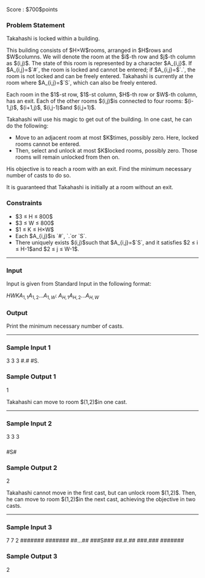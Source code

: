
<div>

<span>

<span>

<p>
Score : $700$points
</p>

<div>

<section>

### **Problem Statement**

<p>
Takahashi is locked within a building.
</p>

<p>
This building consists of $H×W$rooms, arranged in $H$rows and $W$columns.
We will denote the room at the $i$-th row and $j$-th column as $(i,j)$. The state of this room is represented by a character $A_{i,j}$. If $A_{i,j}=$`#`, the room is locked and cannot be entered; if $A_{i,j}=$`.`, the room is not locked and can be freely entered.
Takahashi is currently at the room where $A_{i,j}=$`S`, which can also be freely entered.
</p>

<p>
Each room in the $1$-st row, $1$-st column, $H$-th row or $W$-th column, has an exit.
Each of the other rooms $(i,j)$is connected to four rooms: $(i-1,j)$, $(i+1,j)$, $(i,j-1)$and $(i,j+1)$.
</p>

<p>
Takahashi will use his magic to get out of the building. In one cast, he can do the following:
</p>

<ul>

<li>
Move to an adjacent room at most $K$times, possibly zero. Here, locked rooms cannot be entered.
</li>

<li>
Then, select and unlock at most $K$locked rooms, possibly zero. Those rooms will remain unlocked from then on.
</li>

</ul>

<p>
His objective is to reach a room with an exit. Find the minimum necessary number of casts to do so.
</p>

<p>
It is guaranteed that Takahashi is initially at a room without an exit.
</p>

</section>

</div>

<div>

<section>

### **Constraints**

<ul>

<li>
$3 ≤ H ≤ 800$
</li>

<li>
$3 ≤ W ≤ 800$
</li>

<li>
$1 ≤ K ≤ H×W$
</li>

<li>
Each $A_{i,j}$is `#`, `.`or `S`.
</li>

<li>
There uniquely exists $(i,j)$such that $A_{i,j}=$`S`, and it satisfies $2 ≤ i ≤ H-1$and $2 ≤ j ≤ W-1$.
</li>

</ul>

</section>

</div>

---

<div>

<div>

<section>

### **Input**

<p>
Input is given from Standard Input in the following format:
</p>

<div>

$H$$W$$K$$A_{1,1}A_{1,2}$...$A_{1,W}$:
$A_{H,1}A_{H,2}$...$A_{H,W}$
</div>

</section>

</div>

<div>

<section>

### **Output**

<p>
Print the minimum necessary number of casts.
</p>

</section>

</div>

</div>

---

<div>

<section>

### **Sample Input 1**

<div>

3 3 3
#.#
#S.
###

</div>

</section>

</div>

<div>

<section>

### **Sample Output 1**

<div>

1

</div>

<p>
Takahashi can move to room $(1,2)$in one cast.
</p>

</section>

</div>

---

<div>

<section>

### **Sample Input 2**

<div>

3 3 3
###
#S#
###

</div>

</section>

</div>

<div>

<section>

### **Sample Output 2**

<div>

2

</div>

<p>
Takahashi cannot move in the first cast, but can unlock room $(1,2)$.
Then, he can move to room $(1,2)$in the next cast, achieving the objective in two casts.
</p>

</section>

</div>

---

<div>

<section>

### **Sample Input 3**

<div>

7 7 2
#######
#######
##...##
###S###
##.#.##
###.###
#######

</div>

</section>

</div>

<div>

<section>

### **Sample Output 3**

<div>

2

</div>

</section>

</div>

</span>

</span>

</div>

